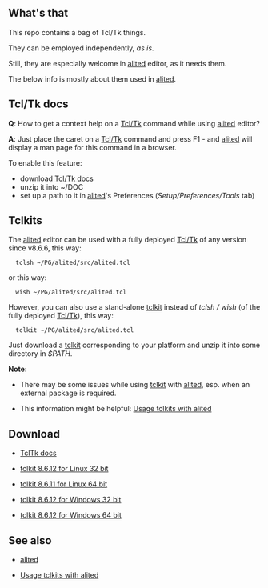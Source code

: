 ## What's that

This repo contains a bag of Tcl/Tk things.

They can be employed independently, <em>as is</em>.

Still, they are especially welcome in [alited](https://aplsimple.github.io/en/tcl/alited) editor, as it needs them.

The below info is mostly about them used in [alited](https://aplsimple.github.io/en/tcl/alited).

## Tcl/Tk docs

<b>Q</b>: How to get a context help on a [Tcl/Tk](https://wiki.tcl-lang.org/) command while using [alited](https://aplsimple.github.io/en/tcl/alited) editor?

<b>A</b>: Just place the caret on a [Tcl/Tk](https://wiki.tcl-lang.org/) command and press F1 - and [alited](https://aplsimple.github.io/en/tcl/alited) will display a man page for this command in a browser.

To enable this feature:

  * download [Tcl/Tk docs](https://github.com/aplsimple/alited/releases/download/TclTk-docs-8.6.11/TclTk-docs-8.6.11.zip)
  * unzip it into ~/DOC
  * set up a path to it in [alited](https://aplsimple.github.io/en/tcl/alited)'s Preferences (<em>Setup/Preferences/Tools</em> tab)

## Tclkits

The [alited](https://aplsimple.github.io/en/tcl/alited) editor can be used with a fully deployed [Tcl/Tk](https://wiki.tcl-lang.org/) of any version since v8.6.6, this way:

      tclsh ~/PG/alited/src/alited.tcl

or this way:

      wish ~/PG/alited/src/alited.tcl

However, you can also use a stand-alone [tclkit](https://wiki.tcl-lang.org/page/Tclkit) instead of <em>tclsh / wish</em> (of the fully deployed [Tcl/Tk](https://wiki.tcl-lang.org/)), this way:

      tclkit ~/PG/alited/src/alited.tcl

Just download a [tclkit](https://github.com/aplsimple/tclbag/releases) corresponding to your platform and unzip it into some directory in <em>$PATH</em>.

<b>Note:</b>

   * There may be some issues while using [tclkit](https://github.com/aplsimple/tclbag/releases) with [alited](https://aplsimple.github.io/en/tcl/alited), esp. when an external package is required.

   * This information might be helpful: [Usage tclkits with alited](https://aplsimple.github.io/en/tcl/alited/index.html#tclkit)

## Download

   * [TclTk docs](https://github.com/aplsimple/alited/releases/download/TclTk-docs-8.6.11/TclTk-docs-8.6.11.zip)

   * [tclkit 8.6.12 for Linux 32 bit](https://github.com/aplsimple/alited/releases/download/tclkit-lin32-8.6.12/tclkit-lin32-8.6.12.zip)

   * [tclkit 8.6.11 for Linux 64 bit](https://github.com/aplsimple/alited/releases/download/tclkit-lin64-8.6.11/tclkit-lin64-8.6.11.zip)

   * [tclkit 8.6.12 for Windows 32 bit](https://github.com/aplsimple/alited/releases/download/tclkit-win32-8.6.12/tclkit-win32-8.6.12.zip)

   * [tclkit 8.6.12 for Windows 64 bit](https://github.com/aplsimple/alited/releases/download/tclkit-win64-8.6.12/tclkit-win64-8.6.12.zip)

## See also

   * [alited](https://aplsimple.github.io/en/tcl/alited)

   * [Usage tclkits with alited](https://aplsimple.github.io/en/tcl/alited/index.html#tclkit)